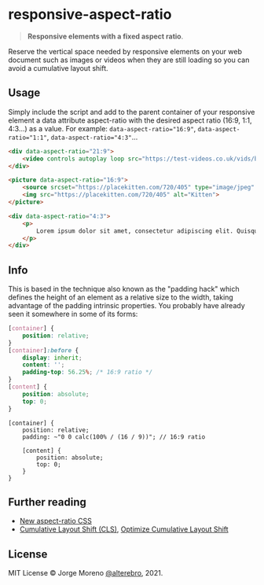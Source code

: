 # responsive-aspect-ratio

> **Responsive elements with a fixed aspect ratio**.

Reserve the vertical space needed by responsive elements on your web document such as images or videos when they are still loading so you can avoid a cumulative layout shift.

## Usage

Simply include the script and add to the parent container of your responsive element a data attribute aspect-ratio with the desired aspect ratio (16:9, 1:1, 4:3...) as a value. For example: `data-aspect-ratio="16:9"`, `data-aspect-ratio="1:1"`, `data-aspect-ratio="4:3"`...

```html
<div data-aspect-ratio="21:9">
    <video controls autoplay loop src="https://test-videos.co.uk/vids/bigbuckbunny/mp4/h264/360/Big_Buck_Bunny_360_10s_1MB.mp4"></video>
</div>
```

```html
<picture data-aspect-ratio="16:9">
    <source srcset="https://placekitten.com/720/405" type="image/jpeg" />
    <img src="https://placekitten.com/720/405" alt="Kitten">
</picture>
```

```html
<div data-aspect-ratio="4:3">
    <p>
        Lorem ipsum dolor sit amet, consectetur adipiscing elit. Quisque sed ante ac erat rutrum ornare auctor vitae nibh. Nam posuere euismod dui, mattis maximus augue molestie nec, in condimentum sem consectetur ut.
    </p>
</div>
```

## Info

This is based in the technique also known as the "padding hack" which defines the height of an element as a relative size to the width, taking advantage of the padding intrinsic properties. You probably have already seen it somewhere in some of its forms:

```css
[container] {
    position: relative;
}
[container]:before {
    display: inherit;
    content: '';
    padding-top: 56.25%; /* 16:9 ratio */
}
[content] {
    position: absolute;
    top: 0;
}
```

```less
[container] {
    position: relative;
    padding: ~"0 0 calc(100% / (16 / 9))"; // 16:9 ratio

    [content] {
        position: absolute;
        top: 0;
    }
}
```

## Further reading

- [New aspect-ratio CSS](https://web.dev/aspect-ratio/)
- [Cumulative Layout Shift (CLS)](https://web.dev/cls/), [Optimize Cumulative Layout Shift](https://web.dev/optimize-cls/)


## License

MIT License &copy; Jorge Moreno [@alterebro](https://twitter.com/alterebro), 2021.
